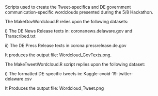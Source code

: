 
Scripts used to create the Tweet-specifica and DE government communication-specific wordclouds presented during the 5/8 Hackathon.


The MakeGovWordcloud.R relies upon the following datasets:

i) The DE News Release texts in: coronanews.delaware.gov and Transcribed.txt

ii) The DE Press Release texts in corona.pressrelease.de.gov

It produces the output file: Wordcloud_GovTexts.png.


The MakeTweetWordcloud.R script replies upon the following dataset:

i) The formatted DE-specific tweets in: Kaggle-cvoid-19-twitter-delaware.csv

It Produces the output file: Wordcloud_Tweet.png
